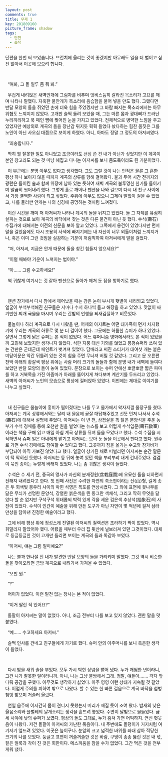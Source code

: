 ```yaml
---
layout: post
comments: true
title: 무제 1
key: 201809160
picture_frame: shadow
tags:
  - 단편
  - 습작
---
```


단편을 한번 써 보았습니다. 브런치에 올리는 것이 좋겠지만 아무래도 일을 더 벌이고 싶진 않아서 이곳에 모으려 합니다.

<!--more-->

<br>

  &nbsp;&nbsp;“여봐, 그 돌 일루 좀 줘 봐.”

  &nbsp;&nbsp;무겁게 내려앉은 새벽안개에 그림자를 비추며 엇비스듬히 갈라진 목소리가 고요를 깨며 나타나 말했다. 자욱한 물안개가 목소리에 음습함을 불어 넣을 만도 했다. 그랬다면 반달 모양의 돌을 쥐었던 손에 더욱 힘을 주었겠지만 그 바람 빠지는 목소리에서는 아무 위협도 느껴지지 않았다. 고개만 슬쩍 돌려 보았을 때, 그는 마른 몸과 광대뼈가 드러난 누리끼리하고 푹 패인 뺨에 찢어진 눈을 가지고 있었다. 전체적으로 병약한 느낌을 주고 있었지만 예상외로 계곡의 돌을 장난감 뒤지듯 휙휙 들었다 놨다하는 힘찬 몸짓은 그를 노인이 아닌 사오십 대쯤으로 보이게 하였다. 아니, 아마도 정말 그 정도의 아저씨였다.
  
  &nbsp;&nbsp;“죄송합니다.”
  
  &nbsp;&nbsp;딱히 뭘 잘못한 일도 아니었고 조금이라도 선심 쓴 건 내가 아닌가 싶었지만 이 계곡이 본인 창고라도 되는 것 마냥 헤집고 다니는 아저씨를 보니 좀도둑이라도 된 기분이었다.
  
  &nbsp;&nbsp;이 부근에는 분명 아무도 없다고 생각했다. 그도 그럴 것이 나는 인적은 물론 그 흔한 평상 하나 보이지 않을 때까지 계곡의 상류를 향해 걸어왔다. 불과 두어 시간 전까지의 광란은 들이킨 술과 함께 위장에 남아 있는 듯하여 새벽 계곡의 불투명한 한기를 들이키며 말끔히 씻어내려 했다. 그렇게 홀로 깨어나 펜션을 나와 걸으며 다시 내 친구 사이에서 가장 결백한 사람이 되고 싶었다. 주위에 아무도 없으니 그제야 말없이 걸을 수 있었고, 나를 둘러싼 안개는 나의 심경에 공명하는 것처럼 느껴졌다.
  
  &nbsp;&nbsp;이런 시간을 깨며 저 아저씨가 나타나 계곡의 돌을 뒤지고 있었다. 돌 그 자체를 유심히 살피는 것으로 보아 계곡의 바닥에서 찾는 것은 다른 물건이 아닌 듯 했다. 수석(壽石) 수집가에 대해서는 이전의 신문을 보아 알고 있었다. 그쪽에서 용건이 있었다지만 먼저 말을 걸었음에도 다시 조용히 사색에 빠지기에는 내 자신이 너무 외톨이처럼 느껴지거나, 혹은 이미 그런 것임을 실감하는 기분이 꺼림칙하여 아저씨에게 말을 걸었다.
  
  &nbsp;&nbsp;“저, 아저씨, 지금은 안개 때문에 돌을 찾긴 힘들지 않으세요?”
  
  &nbsp;&nbsp;“이럴 때봐야 기운이 느껴지는 법이야.”
  
  &nbsp;&nbsp;“아…… 그럼 수고하세요!”
  
  &nbsp;&nbsp;썩 귀찮게 여기시는 것 같아 펜션으로 돌아가 제쳐 둔 잠을 청하기로 했다.

<br>
  
  &nbsp;&nbsp;펜션 창가에서 다시 잠에서 깨어났을 때는 감은 눈이 부시게 햇볕이 내리쬐고 있었다. 얼굴이 부석부석해진 친구들은 저마다 수저 하나씩 들고 해장을 하고 있었다. 맛없이 짜기만한 찌개 국물을 마시며 우리는 간밤의 언행을 되새김질하고 비웃었다.
  
  &nbsp;&nbsp;물놀이나 하러 계곡으로 다시 나왔을 땐, 어제의 아지트는 어떤 대가족이 먼저 차지했기에 우리는 계곡의 하류로 몇 분 더 걸어야 했다. 그곳에는 허름한 슈퍼가 하나 있었다. 살면서 그렇게 낡은 슈퍼는 본 적이 없었다. 어느 휴머니즘 영화에서라도 본 적이 있었을까 고민해 보았지만 생각나지 않았다. 석판 지붕 대신 기와를 얹었고 봉평슈퍼라 쓰여 있는 간판은 군데군데 페인트가 벗겨져 있었다. 담배라고 써진 스티커가 대여섯 개는 붙은 미닫이문은 약간 뒤틀려 있는 것이 힘을 주면 무너져 버릴 것 같았다. 그리고 문 오른편 천막 아래의 황갈색 평상 위에는 사람 머리 크기의 돌들과 함께 분명 내가 새벽에 들여다보았던 반달 모양의 돌이 놓여 있었다. 문창으로 보이는 슈퍼 안에선 뽀글뽀글 짧은 파마를 하고 거북목을 가진 아줌마가 아래를 뚫어지게 쳐다보며 계산기를 두드리고 있었다. 새벽의 아저씨가 노인의 모습으로 평상에 걸터앉아 있었다. 이번에는 제대로 이야기를 나누고 싶었다.

<br>
  
  &nbsp;&nbsp;내 친구들은 물놀이에 흥미가 떨어졌다는 나를 두고 물가에서 왁자지껄 물장구를 쳤다. 아저씨는 계곡 상류에서와는 달리 내 물음에 곧잘 대답해주었고 선뜻 먼저 나서서 수석(壽石)에 대해서 설명해 주었다. 아저씨는 이 년 전, 삼겹살을 똑 닮은 문양석을 주운 농부가 수석 경매를 통해 오천만 원을 벌었다는 뉴스를 보고 어렵게 수석입문(壽石敎室)이라는 책을 구해 읽고 매일 아침 계곡 상류를 뒤져 돌을 모았다고 했다. 수석 수집을 시작하면서 슈퍼 일은 아내에게 맡기고 아저씨는 모아 둔 돌을 이곳에서 판다고 했다. 원주로 가면 수석 경매에도 참여할 수 있다고 했다. 그곳까지 짐을 옮기는 수고와 참가비가 부담되어 아직 가보진 않았다고 했다. 얼굴이 상기된 채로 떠벌리던 아저씨는 순간 말문이 턱 막히신 듯했다. 아저씨는 등 뒤에 놓여 있던 책을 부랴부랴 내게 건네주었다. 겹겹이 묶인 종이는 누렇게 바래져 있었다. 나는 좀 귀찮은 생각이 들었다.
  
  &nbsp;&nbsp;수석은 수 세기 전, 중국의 명사가 자신의 분재정원(盆栽庭園)에 오묘한 돌을 더하면서 전해져 내려왔다고 한다. 첫 번째 사진은 수려한 자연의 축소판이라는 산(山)형, 길게 솟은 두 회색빛 봉우리 사이의 박힌 석영은 폭포를 연상시켰다. 그 외에 표면에 꽃나무를 닮은 무늬가 선명한 문양석, 강렬한 붉은색을 띈 동그란 색채석, 그리고 딱히 무엇을 닮았다 할 순 없지만 구석구석 위태롭되 박력 있게 각을 세운 검은색 추상석(抽象石)의 사진이 있었다. 수석이 인간이 예술을 위해 만든 도구가 아닌 자연이 몇 억년에 걸쳐 삼라만상을 담아낸 진정한 예술이라고 했다.
  
  &nbsp;&nbsp;그에 비해 평상 위에 정성스레 진열된 아저씨의 컬렉션은 초라하기 짝이 없었다. 역시 휘말리지 말았어야 했다. 어렸을 때부터 우리 집 뒷산에 널브러져 있던 그것이었다. 대체로 둥글둥글한 것이 고개만 돌리면 보이는 계곡의 돌과 똑같아 보였다.
  
  &nbsp;&nbsp;“아저씨, 얘는 그럼 얼마예요?”
  
  &nbsp;&nbsp;나는 불과 한나절 전 내가 발견한 반달 모양의 돌을 가리키며 말했다. 그것 역시 비슷한 돌을 찾아오라면 금방 계곡으로 내려가서 가져올 수 있었다.
  
  &nbsp;&nbsp;“오만 원.”
  
  &nbsp;&nbsp;“?”
  
  &nbsp;&nbsp;어이가 없었다. 이런 밑천 없는 장사는 본 적이 없었다.
  
  &nbsp;&nbsp;“이거 팔린 적 있어요?”
  
  &nbsp;&nbsp;돌팔이 아저씨는 말이 없었다. 아니, 조금 전부터 나를 보고 있지 않았다. 괜한 말을 덧붙였다.
  
  &nbsp;&nbsp;“예…… 수고하세요 아저씨.”
  
  &nbsp;&nbsp;슬쩍 인사를 건네고 친구들에게 가기로 했다. 슈퍼 안의 아주머니를 보니 측은한 생각이 들었다.

<br>

  &nbsp;&nbsp;다시 밤을 새워 술을 부었다. 모두 가시 박힌 상념을 뱉어 냈다. 누가 괘씸한 년이라니, 그건 니가 잘못한 일이라니까. 아니, 나는 그냥 불쌍해서 그래. 정말, 얘들아……. 각자 앞다퉈 공감을 구했다. 아무것도 생각하기 싫었다. 아주 영영 이런 상태가 지속될 것 같았다. 어렵게 주의를 피하여 밖으로 나왔다. 할 수 있는 한 빠른 걸음으로 계곡 바닥을 첨벙첨벙 밟으며 거슬러 올랐다.
  
  &nbsp;&nbsp;연일 음주에 어지간히 몸이 견디지 못했는지 머리가 깨질 듯이 조여 왔다. 밤새의 낮은 울음소리와 풀벌레의 날개소리는 생각을 흩뜨려 놓았다. 수면이 달빛으로 물들었다. 금세 시야에 낮의 슈퍼가 보였다. 평상의 돌도 그대로, 누가 훔쳐 가면 어떡하지. 연신 헛웃음이 나왔다. 저건 돌팔이 아저씨의 가난한 묶음이다. 내 주변에도 돌덩이가 거지처럼 여기저기 엎드려 있었다. 이곳은 늪이구나. 눈앞의 크고 넓적한 바위를 좌대 삼아 적당한 크기의 나를 모았다. 둥글고 표면이 꺼슬꺼슬한 것은 바람, 구멍이 송송 뚫린 것은 내 넋, 짙은 얼룩과 각이 진 것은 회한이다. 메스꺼움을 참을 수가 없었다. 그간 먹은 것을 전부 게워 냈다.

